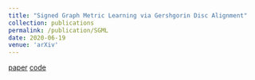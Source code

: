 ```yaml
---
title: "Signed Graph Metric Learning via Gershgorin Disc Alignment"
collection: publications
permalink: /publication/SGML
date: 2020-06-19
venue: 'arXiv'
---
```


[paper](https://arxiv.org/abs/2006.08816) [code](https://github.com/bobchengyang/SGML)
